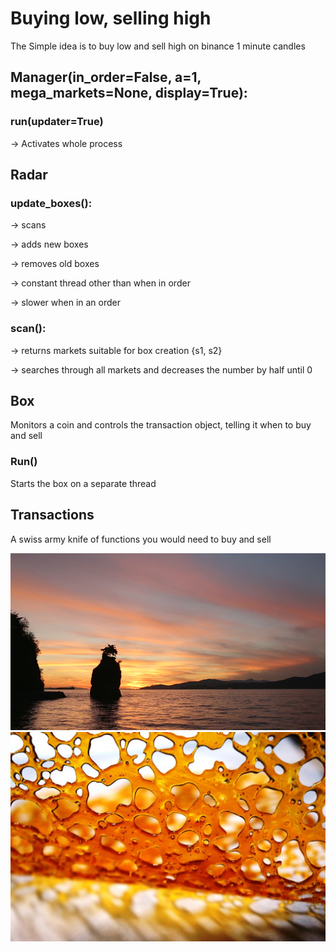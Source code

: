 # Buying low, selling high
The Simple idea is to buy low and sell high on binance 1 minute candles

## Manager(in_order=False, a=1, mega_markets=None, display=True):
### run(updater=True)

  -> Activates whole process

## Radar
### update_boxes(): 

  -> scans

  -> adds new boxes

  -> removes old boxes

  -> constant thread other than when in order

  -> slower when in an order
  

### scan():

-> returns markets suitable for box creation 
      {s1, s2}
      
-> searches through all markets and decreases the number by half until 0

## Box
Monitors a coin and controls the transaction object, telling it when to buy and sell
### Run()
Starts the box on a separate thread


## Transactions
A swiss army knife of functions you would need to buy and sell



![](images/sunset.jpg)
![](images/dabs.jpg)
